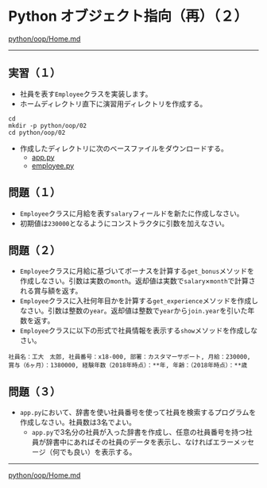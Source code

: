 # Python オブジェクト指向（再）（２）

[python/oop/Home.md](Home.md)

---

## 実習（１）

* 社員を表す`Employee`クラスを実装します。
* ホームディレクトリ直下に演習用ディレクトリを作成する。

```shell
cd
mkdir -p python/oop/02
cd python/oop/02
```

* 作成したディレクトリに次のベースファイルをダウンロードする。
  * [app.py](./02/app.py)
  * [employee.py](./02/employee.py)

## 問題（１）

* `Employee`クラスに月給を表す`salary`フィールドを新たに作成しなさい。
* 初期値は`230000`となるようにコンストラクタに引数を加えなさい。

## 問題（２）

* `Employee`クラスに月給に基づいてボーナスを計算する`get_bonus`メソッドを作成しなさい。引数は実数の`month`。返却値は実数で`salary`×`month`で計算される賞与額を返す。
* `Employee`クラスに入社何年目かを計算する`get_experience`メソッドを作成しなさい。引数は整数の`year`。返却値は整数で`year`から`join.year`を引いた年数を返す。
* `Employee`クラスに以下の形式で社員情報を表示する`show`メソッドを作成しなさい。

```text
社員名：工大　太郎, 社員番号：x18-000, 部署：カスタマーサポート, 月給：230000, 賞与（6ヶ月）：1380000, 経験年数（2018年時点）：**年, 年齢：（2018年時点）：**歳
```

## 問題（３）

* `app.py`において、辞書を使い社員番号を使って社員を検索するプログラムを作成しなさい。社員数は3名でよい。
  * `app.py`で3名分の社員が入った辞書を作成し、任意の社員番号を持つ社員が辞書中にあればその社員のデータを表示し、なければエラーメッセージ（何でも良い）を表示する。

---

[python/oop/Home.md](Home.md)
